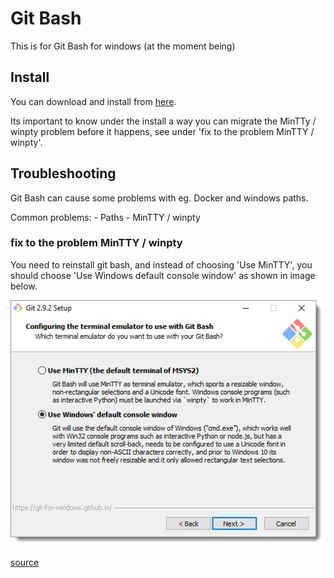# Git Bash

This is for Git Bash for windows (at the moment being)

## Install

You can download and install from [here](https://git-scm.com/downloads). 

Its important to know under the install a way you can migrate the MinTTy / winpty problem before it happens, see under 'fix to the problem MinTTY / winpty'.

## Troubleshooting

Git Bash can cause some problems with eg. Docker and windows paths.

Common problems:
    - Paths
    - MinTTY / winpty

### fix to the problem MinTTY / winpty

You need to reinstall git bash, and instead of choosing 'Use MinTTY', you should choose 'Use Windows default console window' as shown in image below.

![](git-bash-mintty.png)

[source](https://willi.am/blog/2016/08/08/docker-for-windows-interactive-sessions-in-mintty-git-bash/)